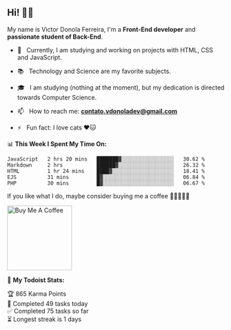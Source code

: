 <h2 align="left">Hi! 👋🏻</h2>  

<p align="left">
	My name is Victor Donola Ferreira, I'm a <strong>Front-End developer</strong> and <strong>passionate student of Back-End</strong>.
</p>

- 🔭 &nbsp; Currently, I am studying and working on projects with HTML, CSS and JavaScript.

- :books: &nbsp; Technology and Science are my favorite subjects.

- 🎓 &nbsp; I am studying (nothing at the moment), but my dedication is directed towards Computer Science.

- 📫 &nbsp; How to reach me: **contato.vdonoladev@gmail.com**

- ⚡️ &nbsp; Fun fact: I love cats ❤️🐱

📊 **This Week I Spent My Time On:**
<!--START_SECTION:waka-->
```text
JavaScript   2 hrs 20 mins   ███████▓░░░░░░░░░░░░░░░░░   30.62 % 
Markdown     2 hrs           ██████▓░░░░░░░░░░░░░░░░░░   26.32 % 
HTML         1 hr 24 mins    ████▓░░░░░░░░░░░░░░░░░░░░   18.41 % 
EJS          31 mins         █▓░░░░░░░░░░░░░░░░░░░░░░░   06.84 % 
PHP          30 mins         █▓░░░░░░░░░░░░░░░░░░░░░░░   06.67 % 
```
<!--END_SECTION:waka-->

If you like what I do, maybe consider buying me a coffee 🥺👉🏻👈🏻

<a href="https://www.buymeacoffee.com/xuxuti" target="_blank"><img src="https://cdn.buymeacoffee.com/buttons/v2/default-red.png" alt="Buy Me A Coffee" width="150" ></a>

🚧 **My Todoist Stats:**
<!-- TODO-IST:START -->
🏆  865 Karma Points           
🌸  Completed 49 tasks today           
✅  Completed 75 tasks so far           
⏳  Longest streak is 1 days
<!-- TODO-IST:END -->
